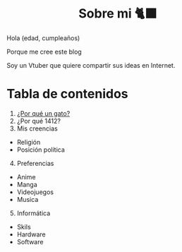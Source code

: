 <h1 align="center"> Sobre mi 🐈‍⬛ </h1>

Hola (edad, cumpleaños)

Porque me cree este blog

Soy un Vtuber que quiere compartir sus ideas en Internet.

# Tabla de contenidos

1. [¿Por qué un gato?](#¿por-qué-un-gato?)
2. ¿Por qué 1412?
3. Mis creencias

- Religión
- Posición política

4. Preferencias

- Anime
- Manga
- Videojuegos
- Musica

5. Informática

- Skils
- Hardware
- Software
